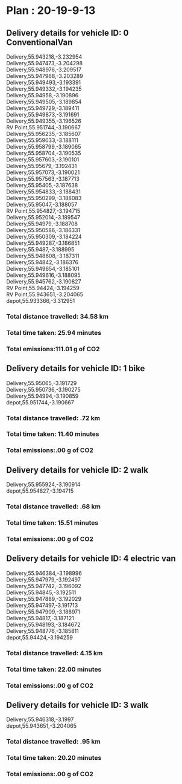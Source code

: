# Plan : 20-19-9-13
## Delivery details for vehicle ID: 0 ConventionalVan 
Delivery,55.943218,-3.232954<br>Delivery,55.947473,-3.204298<br>Delivery,55.948976,-3.209517<br>Delivery,55.947968,-3.203289<br>Delivery,55.949493,-3.193391<br>Delivery,55.949332,-3.194235<br>Delivery,55.94958,-3.190896<br>Delivery,55.949505,-3.189854<br>Delivery,55.949729,-3.189411<br>Delivery,55.949873,-3.191691<br>Delivery,55.949355,-3.196526<br>RV Point,55.951744,-3.190667<br>Delivery,55.956235,-3.185607<br>Delivery,55.959033,-3.188111<br>Delivery,55.958799,-3.189065<br>Delivery,55.958704,-3.190535<br>Delivery,55.957603,-3.190101<br>Delivery,55.95679,-3.192431<br>Delivery,55.957073,-3.190021<br>Delivery,55.957563,-3.187713<br>Delivery,55.95405,-3.187638<br>Delivery,55.954833,-3.188431<br>Delivery,55.950299,-3.188083<br>Delivery,55.95047,-3.188057<br>RV Point,55.954827,-3.194715<br>Delivery,55.952014,-3.189547<br>Delivery,55.94979,-3.188708<br>Delivery,55.950586,-3.186331<br>Delivery,55.950309,-3.184224<br>Delivery,55.949287,-3.186851<br>Delivery,55.9487,-3.188995<br>Delivery,55.948608,-3.187311<br>Delivery,55.94842,-3.186376<br>Delivery,55.949654,-3.185101<br>Delivery,55.949616,-3.188095<br>Delivery,55.945762,-3.190827<br>RV Point,55.94424,-3.194259<br>RV Point,55.943651,-3.204065<br>depot,55.933366,-3.312951<br>
### Total distance travelled: 34.58 km 
### Total time taken: 25.94 minutes 
### Total emissions:111.01 g of CO2
## Delivery details for vehicle ID: 1 bike 
Delivery,55.95065,-3.191729<br>Delivery,55.950736,-3.190275<br>Delivery,55.94994,-3.190859<br>depot,55.951744,-3.190667<br>
### Total distance travelled: .72 km 
### Total time taken: 11.40 minutes 
### Total emissions:.00 g of CO2
## Delivery details for vehicle ID: 2 walk 
Delivery,55.955924,-3.190914<br>depot,55.954827,-3.194715<br>
### Total distance travelled: .68 km 
### Total time taken: 15.51 minutes 
### Total emissions:.00 g of CO2
## Delivery details for vehicle ID: 4 electric van 
Delivery,55.946384,-3.198996<br>Delivery,55.947979,-3.192497<br>Delivery,55.947742,-3.196092<br>Delivery,55.94845,-3.192511<br>Delivery,55.947889,-3.192029<br>Delivery,55.947497,-3.191713<br>Delivery,55.947909,-3.188971<br>Delivery,55.94817,-3.187121<br>Delivery,55.948193,-3.184672<br>Delivery,55.948776,-3.185811<br>depot,55.94424,-3.194259<br>
### Total distance travelled: 4.15 km 
### Total time taken: 22.00 minutes 
### Total emissions:.00 g of CO2
## Delivery details for vehicle ID: 3 walk 
Delivery,55.946318,-3.1997<br>depot,55.943651,-3.204065<br>
### Total distance travelled: .95 km 
### Total time taken: 20.20 minutes 
### Total emissions:.00 g of CO2
